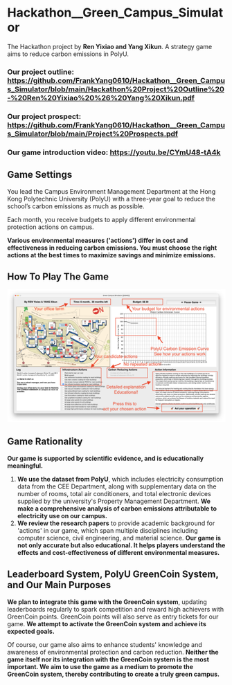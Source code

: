 # Hackathon__Green_Campus_Simulator
The Hackathon project by **Ren Yixiao and Yang Xikun**. 
A strategy game aims to reduce carbon emissions in PolyU. 

### Our project outline: https://github.com/FrankYang0610/Hackathon__Green_Campus_Simulator/blob/main/Hackathon%20Project%20Outline%20-%20Ren%20Yixiao%20%26%20Yang%20Xikun.pdf
### Our project prospect: https://github.com/FrankYang0610/Hackathon__Green_Campus_Simulator/blob/main/Project%20Prospects.pdf
### Our game introduction video: https://youtu.be/CYmU48-tA4k


## Game Settings
You lead the Campus Environment Management Department at the Hong Kong Polytechnic University (PolyU) with a three-year goal to reduce the school’s carbon emissions as much as possible. 

Each month, you receive budgets to apply different environmental protection actions on campus.

**Various environmental measures ('actions') differ in cost and effectiveness in reducing carbon emissions. You must choose the right actions at the best times to maximize savings and minimize emissions.**


## How To Play The Game
![Here should be a photo showing how to play the game.](https://raw.githubusercontent.com/FrankYang0610/Hackathon__Green_Campus_Simulator/main/How-To-Play.png "How_To_Play")


## Game Rationality
**Our game is supported by scientific evidence, and is educationally meaningful.** 

1. **We use the dataset from PolyU**, which includes electricity consumption data from the CEE Department, along with supplementary data on the number of rooms, total air conditioners, and total electronic devices supplied by the university's Property Management Department. **We make a comprehensive analysis of carbon emissions attributable to electricity use on our campus.**
2. **We review the research papers** to provide academic background for 'actions' in our game, which span multiple disciplines including computer science, civil engineering, and material science. **Our game is not only accurate but also educational. It helps players understand the effects and cost-effectiveness of different environmental measures.**


## Leaderboard System, PolyU GreenCoin System, and Our Main Purposes
**We plan to integrate this game with the GreenCoin system**, updating leaderboards regularly to spark competition and reward high achievers with GreenCoin points. GreenCoin points will also serve as entry tickets for our game. **We attempt to activate the GreenCoin system and achieve its expected goals.** 

Of course, our game also aims to enhance students' knowledge and awareness of environmental protection and carbon reduction. **Neither the game itself nor its integration with the GreenCoin system is the most important. We aim to use the game as a medium to promote the GreenCoin system, thereby contributing to create a truly green campus.** 
